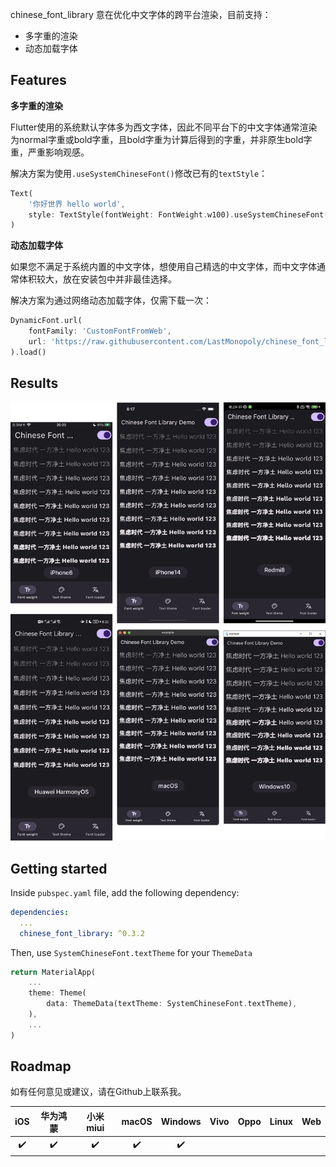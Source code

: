 <!--
This README describes the package. If you publish this package to pub.dev,
this README's contents appear on the landing page for your package.

For information about how to write a good package README, see the guide for
[writing package pages](https://dart.dev/guides/libraries/writing-package-pages).

For general information about developing packages, see the Dart guide for
[creating packages](https://dart.dev/guides/libraries/create-library-packages)
and the Flutter guide for
[developing packages and plugins](https://flutter.dev/developing-packages).
-->

chinese_font_library 意在优化中文字体的跨平台渲染，目前支持：
- 多字重的渲染
- 动态加载字体

## Features

**多字重的渲染**

Flutter使用的系统默认字体多为西文字体，因此不同平台下的中文字体通常渲染为normal字重或bold字重，且bold字重为计算后得到的字重，并非原生bold字重，严重影响观感。

解决方案为使用`.useSystemChineseFont()`修改已有的`textStyle`：

```dart
Text(
    '你好世界 hello world',
    style: TextStyle(fontWeight: FontWeight.w100).useSystemChineseFont(),
)
```

**动态加载字体**

如果您不满足于系统内置的中文字体，想使用自己精选的中文字体，而中文字体通常体积较大，放在安装包中并非最佳选择。

解决方案为通过网络动态加载字体，仅需下载一次：

```dart
DynamicFont.url(
    fontFamily: 'CustomFontFromWeb',
    url: 'https://raw.githubusercontent.com/LastMonopoly/chinese_font_library/master/example/assets/SmileySans-Oblique.ttf',
).load()
```

## Results

![Font weights demo from multiple devices](https://raw.githubusercontent.com/LastMonopoly/chinese_font_library/master/screenshots/combined.png)

## Getting started

Inside `pubspec.yaml` file, add the following dependency:

```yaml
dependencies:
  ...
  chinese_font_library: ^0.3.2
```

Then, use `SystemChineseFont.textTheme` for your `ThemeData`

```dart
return MaterialApp(
    ...
    theme: Theme(
        data: ThemeData(textTheme: SystemChineseFont.textTheme),        
    ),
    ...
)
```

## Roadmap

如有任何意见或建议，请在Github上联系我。

|  iOS  | 华为鸿蒙 | 小米 miui | macOS | Windows | Vivo  | Oppo  | Linux |  Web  |
| :---: | :------: | :-------: | :---: | :-----: | :---: | :---: | :---: | :---: |
|   ✔️   |    ✔️     |     ✔️     |   ✔️   |    ✔️    |
